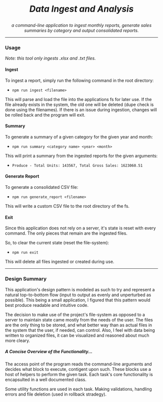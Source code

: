 # **_<p align=center>Data Ingest and Analysis</p>_**

_<p align=center>a command-line application to ingest monthly reports, generate sales summaries by category and output consolidated reports.</p>_

---

### Usage

_Note: this tool only ingests .xlsx and .txt files._

#### Ingest

To ingest a report, simply run the following command in the root directory:

- `npm run ingest <filename>`

This will parse and load the file into the applications fs for later use. If the file already exists in the system, the old one will be deleted (dupe check is done using the filenames). If there is an issue during ingestion, changes will be rolled back and the program will exit.

#### Summary

To generate a summary of a given category for the given year and month:

- `npm run summary <category name> <year> <month>`

This will print a summary from the ingested reports for the given arguments:

- `Produce - Total Units: 143567, Total Gross Sales: 1623060.51`


#### Generate Report

To generate a consolidated CSV file:

- `npm run generate_report <filename>`

This will write a custom CSV file to the root directory of the fs.

#### Exit

Since this application does not rely on a server, it's state is reset with every command. The only pieces that remain are the ingested files. 

So, to clear the current state (reset the file-system):

- `npm run exit`

This will delete all files ingested or created during use.

------------

### Design Summary

This application's design pattern is modeled as such to try and represent a natural top-to-bottom flow (input to output as evenly and unperturbed as possible). This being a small application, I figured that this pattern would best produce readable and intuitive code. 

The decision to make use of the project's file-system as opposed to a server to maintain state came mostly from the needs of the user. The files are the only thing to be stored, and what better way than as actual files in the system that the user, if needed, can control. Also, I feel with data being written to organized files, it can be visualized and reasoned about much more cleary.

##### A Concise Overview of the Functionality...

The access point of the program reads the command-line arguments and decides what block to execute, contigent upon such. These blocks use a host of helpers to perform the given task. Each task's core functionality is encapsulted in a well documented class.

Some utility functions are used in each task. Making validations, handling errors and file deletion (used in rollback stradegy).
